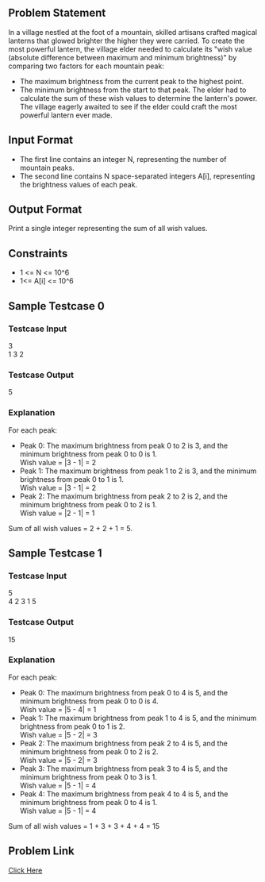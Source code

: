 ## Problem Statement
In a village nestled at the foot of a mountain, skilled artisans crafted magical lanterns that glowed brighter the higher they were carried. 
To create the most powerful lantern, the village elder needed to calculate its "wish value (absolute difference between maximum and minimum brightness)" 
by comparing two factors for each mountain peak:

- The maximum brightness from the current peak to the highest point.
- The minimum brightness from the start to that peak.
The elder had to calculate the sum of these wish values to determine the lantern's power.
The village eagerly awaited to see if the elder could craft the most powerful lantern ever made.

## Input Format

- The first line contains an integer N, representing the number of mountain peaks.
- The second line contains N space-separated integers A[i], representing the brightness values of each peak.

## Output Format

Print a single integer representing the sum of all wish values.

## Constraints

- 1 <= N <= 10^6
- 1<= A[i] <= 10^6

## Sample Testcase 0

### Testcase Input

3 <br>
1 3 2

### Testcase Output
5

### Explanation

For each peak:
- Peak 0: The maximum brightness from peak 0 to 2 is 3, and the minimum brightness from peak 0 to 0 is 1.
  <br> Wish value = |3 - 1| = 2
- Peak 1: The maximum brightness from peak 1 to 2 is 3, and the minimum brightness from peak 0 to 1 is 1.
  <br> Wish value = |3 - 1| = 2
- Peak 2: The maximum brightness from peak 2 to 2 is 2, and the minimum brightness from peak 0 to 2 is 1.
  <br> Wish value = |2 - 1| = 1

Sum of all wish values = 2 + 2 + 1 = 5.

## Sample Testcase 1

### Testcase Input

5 <br>
4 2 3 1 5

### Testcase Output
15

### Explanation

For each peak:
- Peak 0: The maximum brightness from peak 0 to 4 is 5, and the minimum brightness from peak 0 to 0 is 4.
  <br> Wish value = |5 - 4| = 1
- Peak 1: The maximum brightness from peak 1 to 4 is 5, and the minimum brightness from peak 0 to 1 is 2.
  <br> Wish value = |5 - 2| = 3
- Peak 2: The maximum brightness from peak 2 to 4 is 5, and the minimum brightness from peak 0 to 2 is 2.
  <br> Wish value = |5 - 2| = 3
- Peak 3: The maximum brightness from peak 3 to 4 is 5, and the minimum brightness from peak 0 to 3 is 1.
  <br> Wish value = |5 - 1| = 4
- Peak 4: The maximum brightness from peak 4 to 4 is 5, and the minimum brightness from peak 0 to 4 is 1.
  <br> Wish value = |5 - 1| = 4

Sum of all wish values = 1 + 3 + 3 + 4 + 4 = 15

## Problem Link

[Click Here](https://unstop.com/courses/unstop-practice-interview-pep/30-days-dsa-bootcamp/day-arrays-operations-37726/coding-question-37728/)

